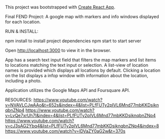 This project was bootstrapped with [Create React App](https://github.com/facebook/create-react-app).

Final FEND Project: A google map with markers and info windows displayed for each location.

RUN & INSTALL:

 npm install to install project dependencies
  npm start to start server

Open [http://localhost:3000](http://localhost:3000) to view it in the browser.

App has a search text input field that filters the map markers and list items to locations matching the text input or selection.
A list-view of location names is provided which displays all locations by default.
Clicking a location on the list displays a infop window with information about the location, including a photo.

Application utilizes the Google Maps API and Foursquare API.


RESOURCES:
https://www.youtube.com/watch?v=NVAVLCJwAAo&t=652s&index=4&list=PLfFUTy2pIVL6Mnd77mbKKDsiknqbnZNp4
https://www.youtube.com/watch?v=LvQe7xrUh7I&index=4&list=PLfFUTy2pIVL6Mnd77mbKKDsiknqbnZNp4
https://www.youtube.com/watch?v=cJ3sAG2Ybq4&list=PLfFUTy2pIVL6Mnd77mbKKDsiknqbnZNp4&index=8
https://www.youtube.com/watch?v=lDVaZY0aG2w&t=370s


